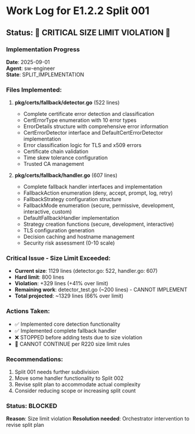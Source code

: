 # Work Log for E1.2.2 Split 001

## Status: 🚨 CRITICAL SIZE LIMIT VIOLATION 🚨

### Implementation Progress
**Date**: 2025-09-01  
**Agent**: sw-engineer  
**State**: SPLIT_IMPLEMENTATION  

### Files Implemented:
1. **pkg/certs/fallback/detector.go** (522 lines)
   - Complete certificate error detection and classification
   - CertErrorType enumeration with 10 error types
   - ErrorDetails structure with comprehensive error information
   - CertErrorDetector interface and DefaultCertErrorDetector implementation
   - Error classification logic for TLS and x509 errors
   - Certificate chain validation
   - Time skew tolerance configuration
   - Trusted CA management

2. **pkg/certs/fallback/handler.go** (607 lines)
   - Complete fallback handler interfaces and implementation
   - FallbackAction enumeration (deny, accept, prompt, log, retry)
   - FallbackStrategy configuration structure
   - FallbackMode enumeration (secure, permissive, development, interactive, custom)
   - DefaultFallbackHandler implementation
   - Strategy creation functions (secure, development, interactive)
   - TLS configuration generation
   - Decision caching and hostname management
   - Security risk assessment (0-10 scale)

### Critical Issue - Size Limit Exceeded:
- **Current size**: 1129 lines (detector.go: 522, handler.go: 607)
- **Hard limit**: 800 lines
- **Violation**: +329 lines (+41% over limit)
- **Remaining work**: detector_test.go (~200 lines) - CANNOT IMPLEMENT
- **Total projected**: ~1329 lines (66% over limit)

### Actions Taken:
- ✅ Implemented core detection functionality
- ✅ Implemented complete fallback handler
- ❌ STOPPED before adding tests due to size violation
- 🛑 CANNOT CONTINUE per R220 size limit rules

### Recommendations:
1. Split 001 needs further subdivision
2. Move some handler functionality to Split 002
3. Revise split plan to accommodate actual complexity
4. Consider reducing scope or increasing split count

### Status: BLOCKED
**Reason**: Size limit violation
**Resolution needed**: Orchestrator intervention to revise split plan
